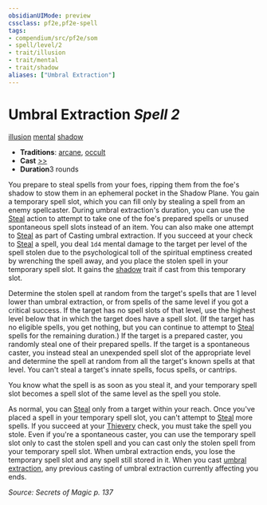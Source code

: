 ```yaml
---
obsidianUIMode: preview
cssclass: pf2e,pf2e-spell
tags:
- compendium/src/pf2e/som
- spell/level/2
- trait/illusion
- trait/mental
- trait/shadow
aliases: ["Umbral Extraction"]
---
```

# Umbral Extraction *Spell 2*   
[illusion](../../Rules/traits/illusion.md)  [mental](../../Rules/traits/mental.md)  [shadow](../../Rules/traits/shadow.md)  

- **Traditions**: [arcane](../../Rules/traits/arcane.md), [occult](../../Rules/traits/occult.md)
- **Cast** [>>](../../Rules/core-rulebook/chapter-9-playing-the-game.md#Actions "Two-Action") 
- **Duration**3 rounds

You prepare to steal spells from your foes, ripping them from the foe's shadow to stow them in an ephemeral pocket in the Shadow Plane. You gain a temporary spell slot, which you can fill only by stealing a spell from an enemy spellcaster. During umbral extraction's duration, you can use the [Steal](../../Rules/actions/steal.md) action to attempt to take one of the foe's prepared spells or unused spontaneous spell slots instead of an item. You can also make one attempt to [Steal](../../Rules/actions/steal.md) as part of Casting umbral extraction. If you succeed at your check to [Steal](../../Rules/actions/steal.md) a spell, you deal `1d4` mental damage to the target per level of the spell stolen due to the psychological toll of the spiritual emptiness created by wrenching the spell away, and you place the stolen spell in your temporary spell slot. It gains the [shadow](../../Rules/traits/shadow.md) trait if cast from this temporary slot.

Determine the stolen spell at random from the target's spells that are 1 level lower than umbral extraction, or from spells of the same level if you got a critical success. If the target has no spell slots of that level, use the highest level below that in which the target does have a spell slot. (If the target has no eligible spells, you get nothing, but you can continue to attempt to [Steal](../../Rules/actions/steal.md) spells for the remaining duration.) If the target is a prepared caster, you randomly steal one of their prepared spells. If the target is a spontaneous caster, you instead steal an unexpended spell slot of the appropriate level and determine the spell at random from all the target's known spells at that level. You can't steal a target's innate spells, focus spells, or cantrips.

You know what the spell is as soon as you steal it, and your temporary spell slot becomes a spell slot of the same level as the spell you stole.

As normal, you can [Steal](../../Rules/actions/steal.md) only from a target within your reach. Once you've placed a spell in your temporary spell slot, you can't attempt to [Steal](../../Rules/actions/steal.md) more spells. If you succeed at your [Thievery](../skills.md#Thievery) check, you must take the spell you stole. Even if you're a spontaneous caster, you can use the temporary spell slot only to cast the stolen spell and you can cast only the stolen spell from your temporary spell slot. When umbral extraction ends, you lose the temporary spell slot and any spell still stored in it. When you cast [umbral extraction](../../../..//TTRPGShare-Pathfinder-2E-Vault/compendium/spells/umbral-extraction-som.md), any previous casting of umbral extraction currently affecting you ends.

*Source: Secrets of Magic p. 137*